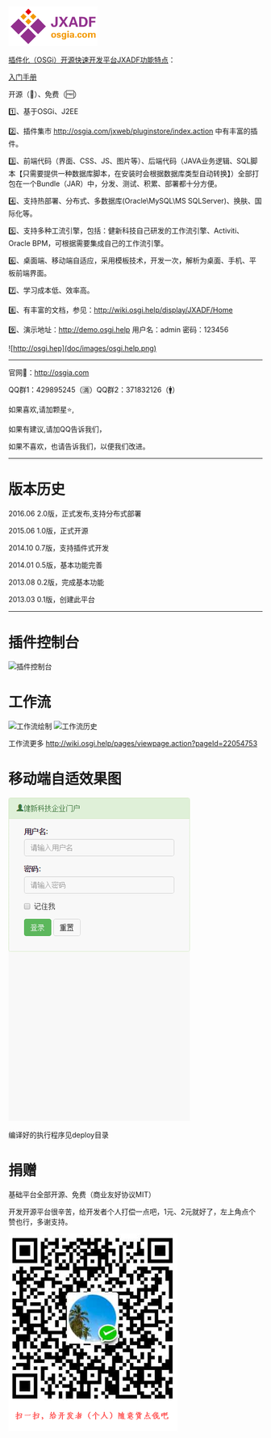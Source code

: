 ﻿![JXADF](doc/images/logo.png)

<a href="http://osgia.com" target="osgi">插件化（OSGi）开源快速开发平台JXADF功能特点</a>：

<a href="http://wiki.osgi.help/pages/viewpage.action?pageId=22054578">入门手册</a>

开源（:100:）、免费（:free:） 

:one:、基于OSGi、J2EE

:two:、插件集市 http://osgia.com/jxweb/pluginstore/index.action 中有丰富的插件。

:three:、前端代码（界面、CSS、JS、图片等）、后端代码（JAVA业务逻辑、SQL脚本【只需要提供一种数据库脚本，在安装时会根据数据库类型自动转换】）全部打包在一个Bundle（JAR）中，分发、测试、积累、部署都十分方便。

:four:、支持热部署、分布式、多数据库(Oracle\MySQL\MS SQLServer)、换肤、国际化等。

:five:、支持多种工流引擎，包括：健新科技自己研发的工作流引擎、Activiti、Oracle BPM，可根据需要集成自己的工作流引擎。

:six:、桌面端、移动端自适应，采用模板技术，开发一次，解析为桌面、手机、平板前端界面。

:seven:、学习成本低、效率高。

:eight:、有丰富的文档，参见：http://wiki.osgi.help/display/JXADF/Home

:nine:、演示地址：http://demo.osgi.help 用户名：admin 密码：123456

![http://osgi.hep](doc/images/osgi.help.png)

------------------------------------
官网:house_with_garden:：http://osgia.com

QQ群1：429895245（:u6e80:）QQ群2：371832126（:mens:）

如果喜欢,请加颗星:star:,

如果有建议,请加QQ告诉我们，

如果不喜欢，也请告诉我们，以便我们改进。

-----------------------------------------------
版本历史
========
2016.06    2.0版，正式发布,支持分布式部署

2015.06    1.0版，正式开源

2014.10    0.7版，支持插件式开发

2014.01    0.5版，基本功能完善

2013.08    0.2版，完成基本功能

2013.03    0.1版，创建此平台

---------------------------------------------------
插件控制台
======
![插件控制台](doc/images/console.png)

工作流
=======
![工作流绘制](doc/images/wf01.png)
![工作流历史](doc/images/wf02.png)

工作流更多 http://wiki.osgi.help/pages/viewpage.action?pageId=22054753

移动端自适效果图
=======
![手机自适应访问截图](doc/images/jxadf-mobile.demo.gif)

编译好的执行程序见deploy目录


捐赠
==========
基础平台全部开源、免费（商业友好协议MIT）

开发开源平台很辛苦，给开发者个人打偿一点吧，1元、2元就好了，左上角点个赞也行，多谢支持。

![捐赠](doc/images/donation.png)

